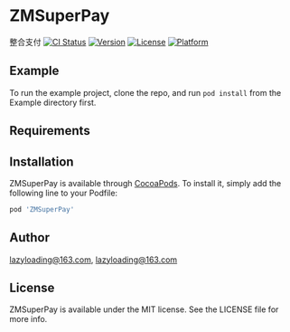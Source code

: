 # ZMSuperPay

整合支付
[![CI Status](https://img.shields.io/travis/lazyloading@163.com/ZMSuperPay.svg?style=flat)](https://travis-ci.org/lazyloading@163.com/ZMSuperPay)
[![Version](https://img.shields.io/cocoapods/v/ZMSuperPay.svg?style=flat)](https://cocoapods.org/pods/ZMSuperPay)
[![License](https://img.shields.io/cocoapods/l/ZMSuperPay.svg?style=flat)](https://cocoapods.org/pods/ZMSuperPay)
[![Platform](https://img.shields.io/cocoapods/p/ZMSuperPay.svg?style=flat)](https://cocoapods.org/pods/ZMSuperPay)

## Example

To run the example project, clone the repo, and run `pod install` from the Example directory first.

## Requirements

## Installation

ZMSuperPay is available through [CocoaPods](https://cocoapods.org). To install
it, simply add the following line to your Podfile:

```ruby
pod 'ZMSuperPay'
```

## Author

lazyloading@163.com, lazyloading@163.com

## License

ZMSuperPay is available under the MIT license. See the LICENSE file for more info.



